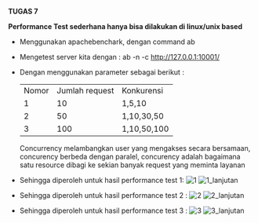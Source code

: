 **TUGAS 7**

**Performance Test sederhana hanya bisa dilakukan di linux/unix based**
- Menggunakan apachebenchark, dengan command ab
- Mengetest server kita dengan : ab -n <jumlahrequest> -c <concurecy> http://127.0.0.1:10001/
- Dengan menggunakan parameter sebagai berikut :
  <table>
 	  <tr>
 		  <td> Nomor </td>
 		  <td> Jumlah request</td>
      <td> Konkurensi</td>
 	  </tr>
 	  <tr>
 		  <td> 1 </td>
 		  <td> 10 </td>
      <td> 1,5,10 </td>
 	  </tr>
    <tr>
      <td> 2 </td>
      <td> 50 </td>
      <td> 1,10,30,50 </td>
    </tr>
     <tr>
      <td> 3 </td>
      <td> 100 </td>
      <td> 1,10,50,100 </td>
    </tr>
   </table>
  Concurrency melambangkan user yang mengakses secara bersamaan, concurency berbeda dengan paralel, concurency adalah bagaimana satu resource dibagi ke sekian banyak request yang meminta layanan

- Sehingga diperoleh untuk hasil performance test 1:
  ![1](https://user-images.githubusercontent.com/36990780/79036263-d8546b00-7bf0-11ea-8c34-6e8d1c325a33.png)
  ![1_lanjutan](https://user-images.githubusercontent.com/36990780/79036268-e1453c80-7bf0-11ea-90b7-0cf43085668b.png)

- Sehingga diperoleh untuk hasil performance test 2 :
  ![2](https://user-images.githubusercontent.com/36990780/79036275-f1f5b280-7bf0-11ea-90ca-780186ebd56b.png)
  ![2_lanjutan](https://user-images.githubusercontent.com/36990780/79036279-f9b55700-7bf0-11ea-8961-dbb575c16dc8.png)
  
- Sehingga diperoleh untuk hasil performance test 3 :
  ![3](https://user-images.githubusercontent.com/36990780/79036285-0afe6380-7bf1-11ea-9dbb-6c60d5e31ea1.png)
  ![3_lanjutan](https://user-images.githubusercontent.com/36990780/79036289-13569e80-7bf1-11ea-9270-8f88f6395a15.png)
